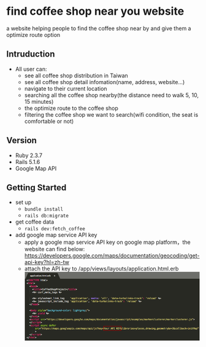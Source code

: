 # find coffee shop near you website
a website helping people to find the coffee shop near by and give them a optimize route option

## Intruduction
* All user can:
  + see all coffee shop distribution in Taiwan
  + see all coffee shop detail infomation(name, address, website...)
  + navigate to their current location
  + searching all the coffee shop nearby(the distance need to walk 5, 10, 15 minutes)
  + the optimize route to the coffee shop
  + filtering the coffee shop we want to search(wifi condition, the seat is comfortable or not)
  
## Version
* Ruby 2.3.7
* Rails 5.1.6
* Google Map API

## Getting Started
* set up
  + `bundle install`
  + `rails db:migrate`
* get coffee data
  + `rails dev:fetch_coffee`
* add google map service API key
  + apply a google map service API key on google map platform，the website can find below:
    https://developers.google.com/maps/documentation/geocoding/get-api-key?hl=zh-tw
  + attach the API key to /app/views/layouts/application.html.erb 
    ![image](https://github.com/iceland101113/coffee_project/blob/master/Put_API_Key.png)

     
